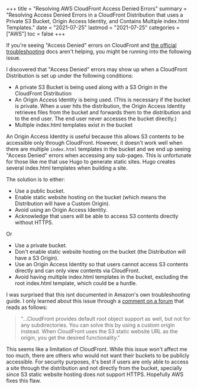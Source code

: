 +++
title = "Resolving AWS CloudFront Access Denied Errors"
summary = "Resolving Access Denied Errors in a CloudFront Distribution that uses a Private S3 Bucket, Origin Access Identity, and Contains Multiple index.html Templates."
date = "2021-07-25"
lastmod = "2021-07-25"
categories = ["AWS"]
toc = false
+++

If you're seeing "Access Denied" errors on CloudFront and [the official troubleshooting](https://aws.amazon.com/premiumsupport/knowledge-center/s3-website-cloudfront-error-403/) docs aren't helping, you might be running into the following issue.

I discovered that "Access Denied" errors may show up when a CloudFront Distribution is set up under the following conditions:

- A private S3 Bucket is being used along with a S3 Origin in the CloudFront Distribution
- An Origin Access Identity is being used. (This is necessary if the bucket is private. When a user hits the distribution, the Origin Access Identity retrieves files from the bucket and forwards them to the distribution and to the end user. The end user never accesses the bucket directly.)
- Multiple index.html templates exist in the bucket

An Origin Access Identity is useful because this allows S3 contents to be accessible only through CloudFront. However, it doesn't work well when there are multiple `index.html` templates in the bucket and we end up seeing "Access Denied" errors when accessing any sub-pages. This is unfortunate for those like me that use Hugo to generate static sites. Hugo creates several index.html templates when building a site.

The solution is to either:

- Use a public bucket.
- Enable static website hosting on the bucket (which means the Distribution will have a Custom Origin).
- Avoid using an Origin Access Identity.
- Acknowledge that users will be able to access S3 contents directly without HTTPS.

Or

- Use a private bucket.
- Don't enable static website hosting on the bucket (the Distribution will have a S3 Origin).
- Use an Origin Access Identity so that users cannot access S3 contents directly and can only view contents via CloudFront.
- Avoid having multiple index.html templates in the bucket, excluding the root index.html template, which could be a hurdle.


I was surprised that this isnt documented in Amazon's own troubleshooting guide. I only learned about this issue through a [comment on a forum](https://forums.aws.amazon.com/thread.jspa?threadID=85849) that reads as follows:

> "...CloudFront provides default root object support as well, but not for any subdirectories. You can solve this by using a custom origin instead. When CloudFront uses the S3 static website URL as the origin, you get the desired functionality."

This seems like a limitation of CloudFront. While this issue won't affect me too much, there are others who would not want their buckets to be publicly accessible. For security purposes, it's best if users are only able to access a site through the distribution and not directly from the bucket, specially since S3 static website hosting does not support HTTPS. Hopefully AWS fixes this flaw.
